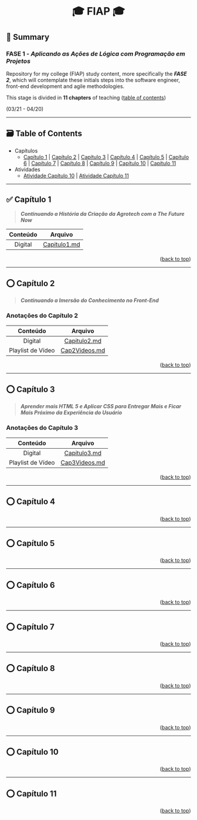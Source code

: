 <div name="readme-top">
  <h1 align=center>🎓 FIAP 🎓</h1>
</div> 

## 📌 Summary

### FASE 1 - *Aplicando as Ações de Lógica com Programação em Projetos*

Repository for my college (FIAP) study content, more specifically the ***FASE 2***, which will contemplate these initials steps into the software engineer, front-end development and agile methodologies.

This stage is divided in **11 chapters** of teaching ([table of contents](#table-of-contents))

(03/21 - 04/20)

<hr name="table-of-contents">

## 🗃️ Table of Contents

- Capítulos
  - [Capítulo 1](#capitulo1) | [Capítulo 2](#capitulo2) | [Capítulo 3](#capitulo3) | [Capítulo 4](#capitulo4) | [Capítulo 5](#capitulo5) | [Capítulo 6](#capitulo6) | [Capítulo 7](#capitulo7) | [Capítulo 8](#capitulo8) | [Capítulo 9](#capitulo9) | [Capítulo 10](#capitulo10) | [Capítulo 11](#capitulo11)
- Atividades
  - [Atividade Capítulo 10]() | [Atividade Capítulo 11]()

<hr name="capitulo1">

## ✅ Capítulo 1

>***Continuando a História da Criação da Agrotech com a The Future Now***

| Conteúdo | Arquivo |
| :---: | :---: |
| Digital | [Capitulo1.md](./Capitulos/Capitulo1/Capitulo1.md) |

<p align="right">(<a href="#readme-top">back to top</a>)

<hr name="capitulo2">

## ⭕ Capítulo 2

>***Continuando a Imersão do Conhecimento no Front-End***

### Anotações do Capítulo 2

| Conteúdo | Arquivo |
| :---: | :---: |
| Digital | [Capitulo2.md](./Capitulos/Capitulo2/Capitulo2.md) |
| Playlist de Vídeo | [Cap2Videos.md](./Capitulos/Capitulo2/Cap2Videos.md) |

<p align="right">(<a href="#readme-top">back to top</a>)

<hr name="capitulo3">

## ⭕ Capítulo 3

>***Aprender mais HTML 5 e Aplicar CSS para Entregar Mais e Ficar Mais Próximo da Experiência do Usuário***

### Anotações do Capítulo 3

| Conteúdo | Arquivo |
| :---: | :---: |
| Digital | [Capitulo3.md](./Capitulos/Capitulo3/Capitulo3.md) |
| Playlist de Vídeo | [Cap3Videos.md](./Capitulos/Capitulo3/Cap3Videos.md) |

<p align="right">(<a href="#readme-top">back to top</a>)

<hr name="capitulo4">

## ⭕ Capítulo 4

<p align="right">(<a href="#readme-top">back to top</a>)

<hr name="capitulo5">

## ⭕ Capítulo 5

<p align="right">(<a href="#readme-top">back to top</a>)

<hr name="capitulo6">

## ⭕ Capítulo 6

<p align="right">(<a href="#readme-top">back to top</a>)

<hr name="capitulo7">

## ⭕ Capítulo 7

<p align="right">(<a href="#readme-top">back to top</a>)

<hr name="capitulo8">

## ⭕ Capítulo 8

<p align="right">(<a href="#readme-top">back to top</a>)

<hr name="capitulo9">

## ⭕ Capítulo 9

<p align="right">(<a href="#readme-top">back to top</a>)

<hr name="capitulo10">

## ⭕ Capítulo 10

<p align="right">(<a href="#readme-top">back to top</a>)

<hr name="capitulo11">

## ⭕ Capítulo 11

<p align="right">(<a href="#readme-top">back to top</a>)
